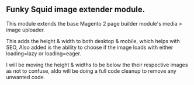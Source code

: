## Funky Squid image extender module.

This module extends the base Magento 2 page builder module's media > image uploader.

This adds the height & width to both desktop & mobile, which helps with SEO, Also added
is the ability to choose if the image loads with either loading=lazy or loading=eager.

I will be moving the height & widths to be below the their respective images as not to 
confuse, aldo will be doing a full code cleanup to remove any unwanted code. 
